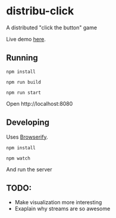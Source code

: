 # distribu-click

A distributed "click the button" game

Live demo [here](https://distribuclick.herokuapp.com).

## Running

`npm install`

`npm run build`

`npm run start`

Open http://localhost:8080

## Developing

Uses [Browserify](http://browserify.org).

`npm install`

`npm watch`

And run the server

## TODO:

* Make visualization more interesting
* Exaplain why streams are so awesome
